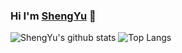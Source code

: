 ### Hi I'm [ShengYu](https://shengyu7697.github.io/) 👋

<!--
**shengyu7697/shengyu7697** is a ✨ _special_ ✨ repository because its `README.md` (this file) appears on your GitHub profile.

Here are some ideas to get you started:

- 🔭 I’m currently working on ...
- 🌱 I’m currently learning ...
- 👯 I’m looking to collaborate on ...
- 🤔 I’m looking for help with ...
- 💬 Ask me about ...
- 📫 How to reach me: ...
- 😄 Pronouns: ...
- ⚡ Fun fact: ...
-->

![ShengYu's github stats](https://github-readme-stats.vercel.app/api?username=shengyu7697&show_icons=true)
![Top Langs](https://github-readme-stats.vercel.app/api/top-langs/?username=shengyu7697&layout=compact&hide=html,css)

